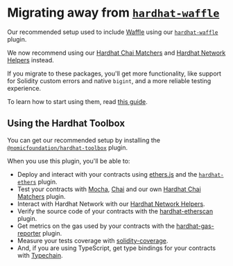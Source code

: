 # Migrating away from [`hardhat-waffle`]

Our recommended setup used to include [Waffle] using our [`hardhat-waffle`] plugin.

We now recommend using our [Hardhat Chai Matchers] and [Hardhat Network Helpers] instead.

If you migrate to these packages, you'll get more functionality, like support for Solidity custom errors and native `bigint`, and a more reliable testing experience.

To learn how to start using them, read [this guide](../../hardhat-chai-matchers/docs/migrate-from-waffle.md).

## Using the Hardhat Toolbox

You can get our recommended setup by installing the [`@nomicfoundation/hardhat-toolbox`] plugin.

When you use this plugin, you'll be able to:

- Deploy and interact with your contracts using [ethers.js](https://docs.ethers.io/v5/) and the [`hardhat-ethers`](https://hardhat.org/hardhat-runner/plugins/nomiclabs-hardhat-ethers) plugin.
- Test your contracts with [Mocha](https://mochajs.org/), [Chai](https://chaijs.com/) and our own [Hardhat Chai Matchers](https://hardhat.org/hardhat-chai-matchers) plugin.
- Interact with Hardhat Network with our [Hardhat Network Helpers](https://hardhat.org/hardhat-network-helpers).
- Verify the source code of your contracts with the [hardhat-etherscan](https://hardhat.org/hardhat-runner/plugins/nomiclabs-hardhat-etherscan) plugin.
- Get metrics on the gas used by your contracts with the [hardhat-gas-reporter](https://github.com/cgewecke/hardhat-gas-reporter) plugin.
- Measure your tests coverage with [solidity-coverage](https://github.com/sc-forks/solidity-coverage).
- And, if you are using TypeScript, get type bindings for your contracts with [Typechain](https://github.com/dethcrypto/TypeChain/).

[waffle]: https://getwaffle.io
[`hardhat-waffle`]: ../../plugins/nomiclabs-hardhat-waffle
[`@nomicfoundation/hardhat-toolbox`]: ../../plugins/nomicfoundation-hardhat-toolbox
[hardhat chai matchers]: /hardhat-chai-matchers
[hardhat network helpers]: /hardhat-network-helpers
